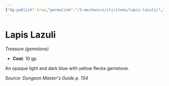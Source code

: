 ```yaml
---
{"dg-publish":true,"permalink":"/3-mechanics/cli/items/lapis-lazuli/","tags":["ttrpg-cli/compendium/src/5e/dmg","ttrpg-cli/item/gear/treasure-gemstone","ttrpg-cli/item/rarity/none"],"noteIcon":""}
---
```


# Lapis Lazuli
*Treasure (gemstone)*  


- **Cost**: 10 gp

An opaque light and dark blue with yellow flecks gemstone.

*Source: Dungeon Master's Guide p. 134*